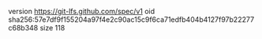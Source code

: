 version https://git-lfs.github.com/spec/v1
oid sha256:57e7df9f155204a97f4e2c90ac15c9f6ca71edfb404b4127f97b22277c68b348
size 118
